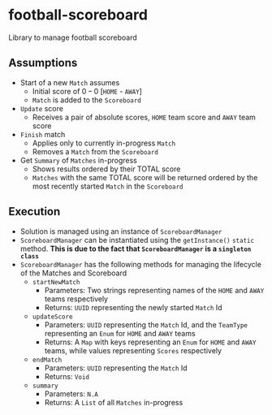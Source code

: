 # football-scoreboard

Library to manage football scoreboard

## Assumptions

- Start of a new `Match` assumes
  - Initial score of 0 – 0 [`HOME` - `AWAY`]
  - `Match` is added to the `Scoreboard`
- `Update` score
  - Receives a pair of absolute scores, `HOME` team score and `AWAY` team score
- `Finish` match
  - Applies only to currently in-progress `Match`
  - Removes a `Match` from the `Scoreboard`
- Get `Summary` of `Matches` in-progress
  - Shows results ordered by their TOTAL score
  - `Matches` with the same TOTAL score will be returned ordered by the most recently started `Match` in the `Scoreboard`

## Execution

- Solution is managed using an instance of `ScoreboardManager`
- `ScoreboardManager` can be instantiated using the `getInstance()` `static` method. **This is due to the fact that `ScoreboardManager` is a `singleton class`**
- `ScoreboardManager` has the following methods for managing the lifecycle of the Matches and Scoreboard
  - `startNewMatch`
    - Parameters: Two strings representing names of the `HOME` and `AWAY` teams respectively
    - Returns: `UUID` representing the newly started `Match` Id
  - `updateScore`
    - Parameters: `UUID` representing the `Match` Id, and the `TeamType` representing an `Enum` for `HOME` and `AWAY` teams
    - Returns: A `Map` with keys representing an `Enum` for `HOME` and `AWAY` teams, while values representing `Scores` respectively
  - `endMatch`
    - Parameters: `UUID` representing the `Match` Id
    - Returns: `Void`
  - `summary`
    - Parameters: `N.A`
    - Returns: A `List` of all `Matches` in-progress
